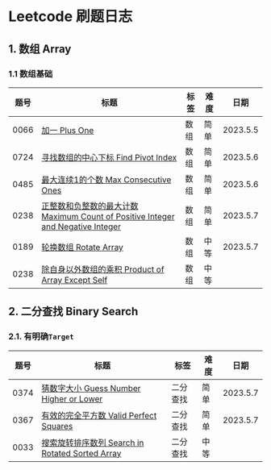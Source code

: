 # Leetcode 刷题日志

## 1. 数组 Array

### 1.1 数组基础

| 题号 | 标题 | 标签 | 难度 | 日期 |
| ----------- | ----------- | ----------- | ----------- | ----------- |
| 0066 | [加一 Plus One](https://leetcode.com/problems/plus-one/description/) | 数组 | 简单 | 2023.5.5
| 0724 | [寻找数组的中心下标 Find Pivot Index](https://leetcode.com/problems/find-pivot-index/) | 数组 | 简单 | 2023.5.6
| 0485 | [最大连续1的个数 Max Consecutive Ones](https://leetcode.com/problems/max-consecutive-ones/description/)| 数组 | 简单 | 2023.5.6
| 0238 | [正整数和负整数的最大计数 Maximum Count of Positive Integer and Negative Integer](https://leetcode.com/problems/maximum-count-of-positive-integer-and-negative-integer/description/)| 数组 | 简单 | 2023.5.7
| 0189 | [轮换数组 Rotate Array](https://leetcode.com/problems/rotate-array/)| 数组 | 中等 | 2023.5.7
| 0238 | [除自身以外数组的乘积 Product of Array Except Self](https://leetcode.com/problems/product-of-array-except-self/)| 数组 | 中等 |


## 2. 二分查找 Binary Search

### 2.1. 有明确`Target`

| 题号 | 标题 | 标签 | 难度 | 日期 |
| ----------- | ----------- | ----------- | ----------- | ----------- |
| 0374 | [猜数字大小 Guess Number Higher or Lower](https://leetcode.com/problems/guess-number-higher-or-lower/) | 二分查找 | 简单 | 2023.5.7
| 0367 | [有效的完全平方数 Valid Perfect Squares](https://leetcode.com/problems/valid-perfect-square/) | 二分查找 | 简单 | 2023.5.7
| 0033 | [搜索旋转排序数列 Search in Rotated Sorted Array](https://leetcode.com/problems/search-in-rotated-sorted-array/)| 二分查找 | 中等 |
